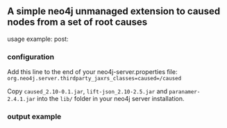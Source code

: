 ## A simple neo4j unmanaged extension to caused nodes from a set of root causes

usage example:
post:


### configuration

Add this line to the end of your neo4j-server.properties file:
`org.neo4j.server.thirdparty_jaxrs_classes=caused=/caused`

Copy `caused_2.10-0.1.jar`, `lift-json_2.10-2.5.jar` and `paranamer-2.4.1.jar` into the `lib/` folder in your neo4j server installation.

### output example

```
``` 
